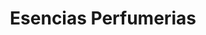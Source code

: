 ---
title: "Esencias Perfumerias"
url: /santa-coloma-de-gramenet/esencias-perfumerias/
shop: Kosmetik
---